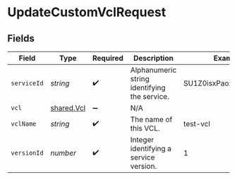 # UpdateCustomVclRequest


## Fields

| Field                                        | Type                                         | Required                                     | Description                                  | Example                                      |
| -------------------------------------------- | -------------------------------------------- | -------------------------------------------- | -------------------------------------------- | -------------------------------------------- |
| `serviceId`                                  | *string*                                     | :heavy_check_mark:                           | Alphanumeric string identifying the service. | SU1Z0isxPaozGVKXdv0eY                        |
| `vcl`                                        | [shared.Vcl](../../models/shared/vcl.md)     | :heavy_minus_sign:                           | N/A                                          |                                              |
| `vclName`                                    | *string*                                     | :heavy_check_mark:                           | The name of this VCL.                        | test-vcl                                     |
| `versionId`                                  | *number*                                     | :heavy_check_mark:                           | Integer identifying a service version.       | 1                                            |